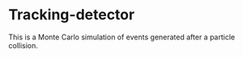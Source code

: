 # Tracking-detector
This is a Monte Carlo simulation of events generated after a particle collision.   
